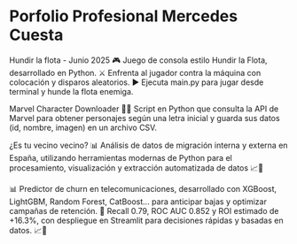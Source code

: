 # Porfolio Profesional Mercedes Cuesta
Hundir la flota - Junio 2025
🎮 Juego de consola estilo Hundir la Flota, desarrollado en Python.
⚔️ Enfrenta al jugador contra la máquina con colocación y disparos aleatorios.
▶️ Ejecuta main.py para jugar desde terminal y hunde la flota enemiga.

Marvel Character Downloader
🦸‍♂️ Script en Python que consulta la API de Marvel para obtener personajes según una letra inicial y guarda sus datos (id, nombre, imagen) en un archivo CSV.

¿Es tu vecino vecino?
📊
Análisis de datos de migración interna y externa en España, utilizando herramientas modernas de Python para el procesamiento, visualización y extracción automatizada de datos 📈🧪

📊 Predictor de churn en telecomunicaciones, desarrollado con XGBoost, LightGBM, Random Forest, CatBoost... para anticipar bajas y optimizar campañas de retención. 🎯 Recall 0.79, ROC AUC 0.852 y ROI estimado de +16.3%, con despliegue en Streamlit para decisiones rápidas y basadas en datos. 📈🤖
